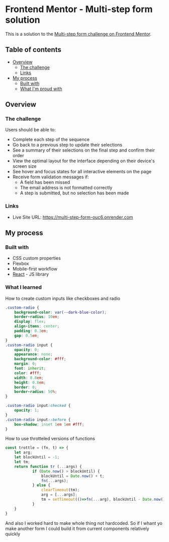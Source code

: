 # Frontend Mentor - Multi-step form solution
This is a solution to the [Multi-step form challenge on Frontend Mentor](https://www.frontendmentor.io/challenges/multistep-form-YVAnSdqQBJ). 

## Table of contents

- [Overview](#overview)
  - [The challenge](#the-challenge)
  - [Links](#links)
- [My process](#my-process)
  - [Built with](#built-with)
  - [What I'm proud with](#what-i-learned)


## Overview

### The challenge

Users should be able to:

- Complete each step of the sequence
- Go back to a previous step to update their selections
- See a summary of their selections on the final step and confirm their order
- View the optimal layout for the interface depending on their device's screen size
- See hover and focus states for all interactive elements on the page
- Receive form validation messages if:
  - A field has been missed
  - The email address is not formatted correctly
  - A step is submitted, but no selection has been made

### Links

- Live Site URL: https://multi-step-form-ouc6.onrender.com

## My process

### Built with

- CSS custom properties
- Flexbox
- Mobile-first workflow
- [React](https://reactjs.org/) - JS library

### What I learned

How to create custom inputs like checkboxes and radio

```css
.custom-radio {
    background-color: var(--dark-blue-color);
    border-radius: 10em;
    display: flex;
    align-items: center;
    padding: 0.3em;
    gap: 0.5em;
}
.custom-radio input {
    opacity: 0;
    appearance: none;
    background-color: #fff;
    margin: 0;
    font: inherit;
    color: #fff;
    width: 0.8em;
    height: 0.8em;
    border: 0;
    border-radius: 50%;
}

.custom-radio input:checked {
    opacity: 1;
}
.custom-radio input::before {
    box-shadow: inset 1em 1em #fff;
}
```
How to use throtteled versions of functions 
```js
const trottle = (fn, t) => {
    let arg;
    let blockUntil = -1;
    let tm;
    return function tr (...args) {
            if (Date.now() > blockUntil) {
                blockUntil = Date.now() + t;
                fn(...args);
            } else {
                clearTimeout(tm);
                arg = [...args];
                tm = setTimeout(()=>fn(...arg), blockUntil - Date.now())
            }
    }
}
```
And also I worked hard to make whole thing not hardcoded. So if I whant yo make another form I could build it from current components relatively quickly
